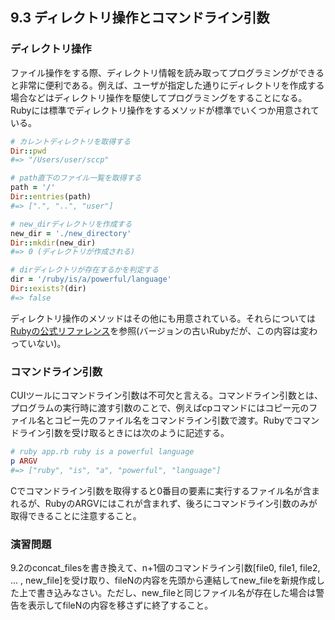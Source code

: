 ## 9.3 ディレクトリ操作とコマンドライン引数

### ディレクトリ操作

ファイル操作をする際、ディレクトリ情報を読み取ってプログラミングができると非常に便利である。例えば、ユーザが指定した通りにディレクトリを作成する場合などはディレクトリ操作を駆使してプログラミングをすることになる。
Rubyには標準でディレクトリ操作をするメソッドが標準でいくつか用意されている。

```ruby
# カレントディレクトリを取得する
Dir::pwd
#=> "/Users/user/sccp"

# path直下のファイル一覧を取得する
path = '/'
Dir::entries(path)
#=> [".", "..", "user"]

# new_dirディレクトリを作成する
new_dir = './new_directory'
Dir::mkdir(new_dir)
#=> 0 (ディレクトリが作成される)

# dirディレクトリが存在するかを判定する
dir = '/ruby/is/a/powerful/language'
Dir::exists?(dir)
#=> false
```

ディレクトリ操作のメソッドはその他にも用意されている。それらについては[Rubyの公式リファレンス](http://docs.ruby-lang.org/ja/1.9.3/class/Dir.html)を参照(バージョンの古いRubyだが、この内容は変わっていない)。

### コマンドライン引数

CUIツールにコマンドライン引数は不可欠と言える。コマンドライン引数とは、プログラムの実行時に渡す引数のことで、例えばcpコマンドにはコピー元のファイル名とコピー先のファイル名をコマンドライン引数で渡す。Rubyでコマンドライン引数を受け取るときには次のように記述する。

```ruby
# ruby app.rb ruby is a powerful language
p ARGV
#=> ["ruby", "is", "a", "powerful", "language"]
```

Cでコマンドライン引数を取得すると0番目の要素に実行するファイル名が含まれるが、RubyのARGVにはこれが含まれず、後ろにコマンドライン引数のみが取得できることに注意すること。

### 演習問題

9.2のconcat_filesを書き換えて、n+1個のコマンドライン引数\[file0, file1, file2, ... , new_file\]を受け取り、fileNの内容を先頭から連結してnew_fileを新規作成した上で書き込みなさい。ただし、new_fileと同じファイル名が存在した場合は警告を表示してfileNの内容を移さずに終了すること。
